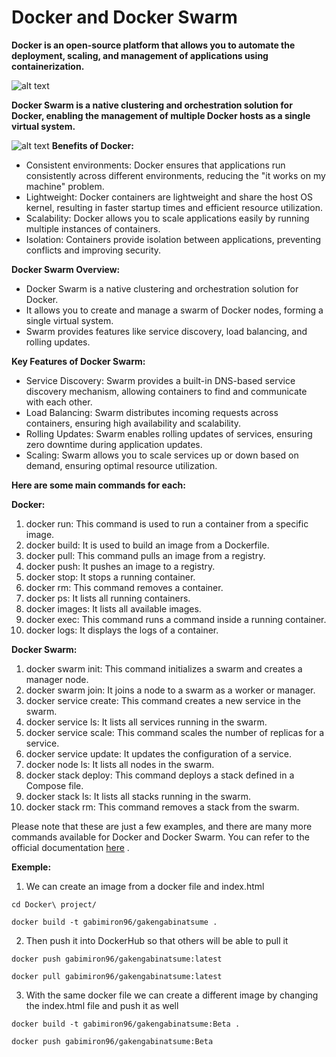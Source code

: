 # Docker and Docker Swarm
**Docker is an open-source platform that allows you to automate the deployment, scaling, and management of applications using containerization.**

![alt text](https://docs.docker.com/get-started/images/docker-architecture.png)

**Docker Swarm is a native clustering and orchestration solution for Docker, enabling the management of multiple Docker hosts as a single virtual system.**

![alt text](https://sysdig.com/wp-content/uploads/image2-52-1170x549.png)
**Benefits of Docker:**
- Consistent environments: Docker ensures that applications run consistently across different environments, reducing the "it works on my machine" problem.
- Lightweight: Docker containers are lightweight and share the host OS kernel, resulting in faster startup times and efficient resource utilization.
- Scalability: Docker allows you to scale applications easily by running multiple instances of containers.
- Isolation: Containers provide isolation between applications, preventing conflicts and improving security.
  
**Docker Swarm Overview:**
- Docker Swarm is a native clustering and orchestration solution for Docker.
- It allows you to create and manage a swarm of Docker nodes, forming a single virtual system.
- Swarm provides features like service discovery, load balancing, and rolling updates.

**Key Features of Docker Swarm:**
- Service Discovery: Swarm provides a built-in DNS-based service discovery mechanism, allowing containers to find and communicate with each other.
- Load Balancing: Swarm distributes incoming requests across containers, ensuring high availability and scalability.
- Rolling Updates: Swarm enables rolling updates of services, ensuring zero downtime during application updates.
- Scaling: Swarm allows you to scale services up or down based on demand, ensuring optimal resource utilization.

**Here are some main commands for each:**

**Docker:**
1. docker run: This command is used to run a container from a specific image.
2. docker build: It is used to build an image from a Dockerfile.
3. docker pull: This command pulls an image from a registry.
4. docker push: It pushes an image to a registry.
5. docker stop: It stops a running container.
6. docker rm: This command removes a container.
7. docker ps: It lists all running containers.
8. docker images: It lists all available images.
9. docker exec: This command runs a command inside a running container.
10. docker logs: It displays the logs of a container.

**Docker Swarm:**
1. docker swarm init: This command initializes a swarm and creates a manager node.
2. docker swarm join: It joins a node to a swarm as a worker or manager.
3. docker service create: This command creates a new service in the swarm.
4. docker service ls: It lists all services running in the swarm.
5. docker service scale: This command scales the number of replicas for a service.
6. docker service update: It updates the configuration of a service.
7. docker node ls: It lists all nodes in the swarm.
8. docker stack deploy: This command deploys a stack defined in a Compose file.
9. docker stack ls: It lists all stacks running in the swarm.
10. docker stack rm: This command removes a stack from the swarm.

Please note that these are just a few examples, and there are many more commands available for Docker and Docker Swarm. 
You can refer to the official documentation [here](https://docs.docker.com/engine/reference/commandline/cli/) .

**Exemple:**

1. We can create an image from a docker file and index.html 

`cd Docker\ project/`

`docker build -t gabimiron96/gakengabinatsume .`

2. Then push it into DockerHub so that others will be able to pull it

`docker push gabimiron96/gakengabinatsume:latest`

`docker pull gabimiron96/gakengabinatsume:latest`

3. With the same docker file we can create a different image by changing the index.html file and push it as well

`docker build -t gabimiron96/gakengabinatsume:Beta .`

`docker push gabimiron96/gakengabinatsume:Beta`
